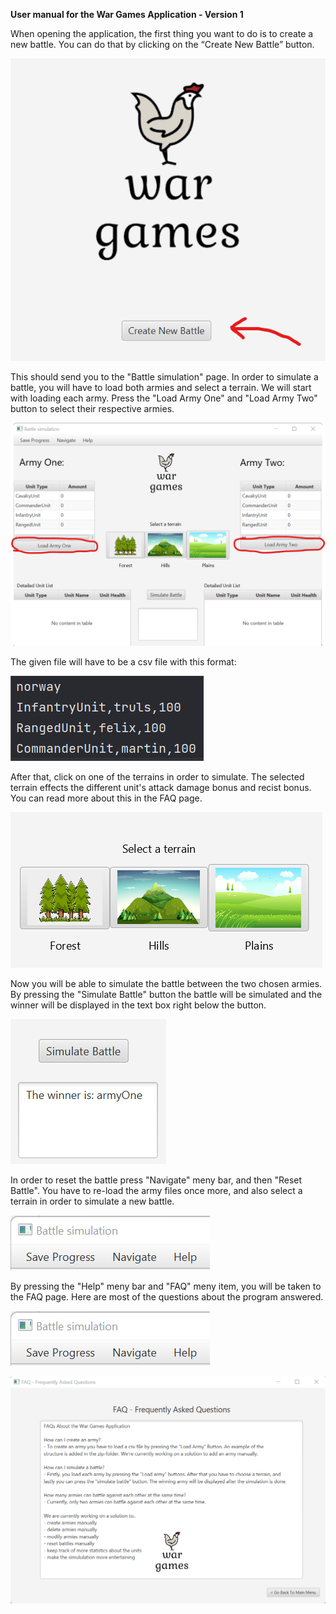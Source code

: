 **User manual for the War Games Application - Version 1**

When opening the application, the first thing you want to do is to create a new battle. You can do that by clicking on the “Create New Battle” button. 

![Skjermbilde_2022-05-20_142607](uploads/86ca5fa763ce6ddb5d9bdaade083f9a8/Skjermbilde_2022-05-20_142607.png)
 
This should send you to the "Battle simulation" page. In order to simulate a battle, you will have to load both armies and select a terrain. We will start with loading each army. Press the "Load Army One" and "Load Army Two" button to select their respective armies.

![Skjermbilde_2022-05-20_143230](uploads/aaad8f4c01e866f07306e494b21f02c1/Skjermbilde_2022-05-20_143230.png)

The given file will have to be a csv file with this format: 
 
![Skjermbilde_2022-05-20_143115](uploads/ff12d91becd19bdbfa4376d345a213ff/Skjermbilde_2022-05-20_143115.png)
 
After that, click on one of the terrains in order to simulate. The selected terrain effects the different unit's attack damage bonus and recist bonus. You can read more about this in the FAQ page.

![Skjermbilde_2022-05-20_143454](uploads/d3cd3f061cc1a6ba1b4a6ed950157c9c/Skjermbilde_2022-05-20_143454.png)

Now you will be able to simulate the battle between the two chosen armies. By pressing the "Simulate Battle" button the battle will be simulated and the winner will be displayed in the text box right below the button. 

![Skjermbilde_2022-05-20_143934](uploads/08fdaea9fde967d70c9fdb86a7c43ab4/Skjermbilde_2022-05-20_143934.png)

In order to reset the battle press "Navigate" meny bar, and then "Reset Battle". You have to re-load the army files once more, and also select a terrain in order to simulate a new battle.

![Skjermbilde_2022-05-20_144104](uploads/6592c499b0b21bf011a22246b28814f9/Skjermbilde_2022-05-20_144104.png)

By pressing the "Help" meny bar and "FAQ" meny item, you will be taken to the FAQ page. Here are most of the questions about the program answered.

![Skjermbilde_2022-05-20_144104](uploads/ff3e05593b80b41cde312f659ee080ba/Skjermbilde_2022-05-20_144104.png)

![Skjermbilde_2022-05-20_144516](uploads/53e58517fd19b7a7cd9a670a42dc1571/Skjermbilde_2022-05-20_144516.png)